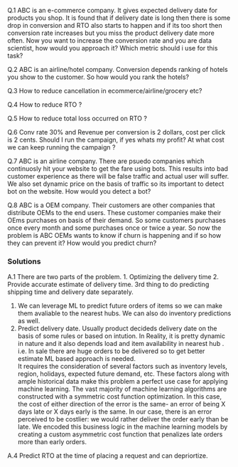 
Q.1 ABC is an e-commerce company. It gives expected delivery date for products you shop. It is found that if delivery date is long then there is some drop in conversion and RTO also starts to happen and if its too short then conversion rate increases but you miss the product delivery date more often. Now you want to increase the conversion rate and you are data scientist, how would you approach it? Which metric should i use for this task?

Q.2 ABC is an airline/hotel company. Conversion depends ranking of hotels you show to the customer. So how would you rank the hotels?  

Q.3 How to reduce cancellation in ecommerce/airline/grocery etc?

Q.4 How to reduce RTO ?

Q.5 How to reduce total loss occurred on RTO ?

Q.6 Conv rate 30% and Revenue per conversion is 2 dollars, cost per click is 2 cents. Should I run the campaign, if yes whats my profit? At what cost we can keep running the campaign ?

Q.7 ABC is an airline company. There are psuedo companies which continuosly hit your website to get the fare using bots. This results into bad customer experience as there will be false traffic and actual user will suffer. We also set dynamic price on the basis of traffic so its important to detect bot on the website. How would you detect a bot?

Q.8 ABC is a OEM company. Their customers are other companies that distribute OEMs to the end users. These customer companies make their OEms purchases on basis of their demand. So some customers purchases once every month and some purchases once or twice a year. So now the problem is ABC OEMs wants to know if churn is happening and if so how they can prevent it? How would you predict churn?









### Solutions

A.1 There are two parts of the problem. 1. Optimizing the delivery time 2. Provide accurate estimate of delivery time. 3rd thing to do predicting shipping time and delivery date separately.
1. We can leverage ML to predict future orders of items so we can make them avaliable to the nearest hubs. We can also do inventory predictions as well.
2. Predict delivery date. Usually product decideds delivery date on the basis of some rules or based on intution. In Reality, it is pretty dynamic in nature and it also depends load and item availability in nearest hub . i.e. In sale there are huge orders to be delivered so to get better estimate ML based approach is needed.  
It requires the consideration of several factors such as inventory levels, region, holidays, expected future demand, etc. These factors along with ample historical data make this problem a perfect use case for applying machine learning. 
The vast majority of machine learning algorithms are constructed with a symmetric cost function optimization. In this case, the cost of either direction of the error is the same- an error of being X days late or X days early is the same. In our case, there is an error perceived to be costlier: we would rather deliver the order early than be late. We encoded this business logic in the machine learning models by creating a custom asymmetric cost function that penalizes late orders more than early orders.



A.4 Predict RTO at the time of placing a request and can depriortize. 

